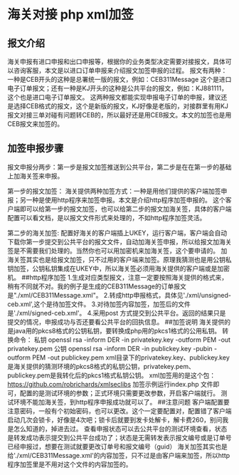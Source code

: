 # 海关对接 php xml加签
## 报文介绍
海关申报有进口申报和出口申报等，根据你的业务类型决定需要对接报文，具体可以咨询客服，本文是以进口订单申报来介绍报文加签申报的过程。
报文有两种：一种是CEB开头的这种是总署统一版的报文，例如：CEB311Message 这个是进口电子订单报文；还有一种是KJ开头的这种是公共平台的报文，例如：KJ881111，这个也是进口电子订单报文。
这两种报文都能实现申报电子订单的申报，建议还是选择CEB格式的报文，这个是新版的报文，KJ好像是老版的，对接群里有用KJ报文对接三单对碰有问题转CEB的，所以最好还是用CEB报文。本文的加签也是用CEB报文来加签的。
## 加签申报步骤
报文申报分两步：第一步是报文加签推送到公共平台，第二步是在在第一步的基础上加海关签来申报。

第一步的报文加签：
海关提供两种加签方式：一种是用他们提供的客户端加签申报；另一种是使用http程序来加签申报。本文是介绍http程序加签申报的。
这个客户端即可以给第一步的报文加签，也可以给第二步的报文加海关签，具体的客户端配置可以看文档，是以报文文件形式来处理的，不如http程序加签灵活。

第二步的海关加签:
配置好海关的客户端插上UKEY，运行客户端，客户端会自动下载你第一步提交到公共平台的报文文件，自动加海关签申报，所以给报文加海关签是不需要我们处理的。当然你也可以用加密机来加海关签，这个要申请的。
加海关签其实也是给报文加签，只不过用的客户端来加签。原理我猜测也是用公钥私钥加签，公钥私钥集成在UKEY中，所以海关签必须用海关提供的客户端或是加密机。
##http程序加签
1.生成对应类型报文，注意一定要按照海关提供的格式来，稍有不同就不对。我的例子是生成的CEB311Message的订单报文是"./xml/CEB311Message.xml"。
2.转成http申报格式，具体见'./xml/unsigned-ceb.xml',这个是待加签文件。
3.对待加签内容加签，加签后的文件是'./xml/signed-ceb.xml'。
4.采用post 方式提交到公共平台。返回的结果只是提交的情况，申报成功与否还要看公共平台的回执信息。
##加签说明
海关提供的是java用的pkcs8格式的公钥私钥，要转换成php用的pkcs1格式的公用私钥。
转换命令：
私钥 openssl rsa -inform DER -in privatekey.key  -outform PEM -out privatekey.pem
公钥 openssl rsa -inform DER -in publickey.key  -pubin -outform PEM -out publickey.pem
xml目录下的privatekey.key、publickey.key 是海关提供的猜测环境的pkcs8格式的私钥公钥，privatekey.pem、publickey.pem是我转化后的pkcs1格式私钥公钥。
xml加签用的是这个包：https://github.com/robrichards/xmlseclibs
加签示例运行index.php 文件即可，配置的是测试环境的参数；正式环境只需要更改参数，开启客户端就行。
测试环境不能加海关签，到http程序申报成功就可以了。
##注意问题
客户端配置要注意密码，一般有个初始密码，也可以更改。这个一定要配置对，配置错了客户端启动几次会锁卡，好像是4次吧；锁卡后就要到发卡处解卡，解卡费260，别问我是怎么知道的，掉进去过。
查看申报状态可以去公共平台的测试环境查看，状态是转发成功表示提交到公共平台成功了；状态是无需转发表示报文编号或是订单号已经申报过，想要在测试就要更改订单号和报文编号（guid）
海关加签其实也是给'./xml/CEB311Message.xml'的内容加签，只不过是由客户端来加签，所以http程序加签里是不用对这个文件的内容加签的。

